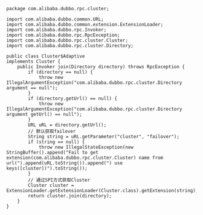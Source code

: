     package com.alibaba.dubbo.rpc.cluster;
    
    import com.alibaba.dubbo.common.URL;
    import com.alibaba.dubbo.common.extension.ExtensionLoader;
    import com.alibaba.dubbo.rpc.Invoker;
    import com.alibaba.dubbo.rpc.RpcException;
    import com.alibaba.dubbo.rpc.cluster.Cluster;
    import com.alibaba.dubbo.rpc.cluster.Directory;
    
    public class Cluster$Adaptive
    implements Cluster {
        public Invoker join(Directory directory) throws RpcException {
            if (directory == null) {
                throw new IllegalArgumentException("com.alibaba.dubbo.rpc.cluster.Directory argument == null");
            }
            if (directory.getUrl() == null) {
                throw new IllegalArgumentException("com.alibaba.dubbo.rpc.cluster.Directory argument getUrl() == null");
            }
            URL uRL = directory.getUrl();
            // 默认获取failover
            String string = uRL.getParameter("cluster", "failover");
            if (string == null) {
                throw new IllegalStateException(new StringBuffer().append("Fail to get extension(com.alibaba.dubbo.rpc.cluster.Cluster) name from url(").append(uRL.toString()).append(") use keys([cluster])").toString());
            }
            // 通过SPI方式获取Cluster
            Cluster cluster = ExtensionLoader.getExtensionLoader(Cluster.class).getExtension(string);
            return cluster.join(directory);
        }
    }
